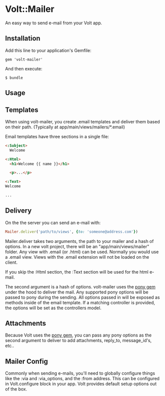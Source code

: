 # Volt::Mailer

An easy way to send e-mail from your Volt app.

## Installation

Add this line to your application's Gemfile:

    gem 'volt-mailer'

And then execute:

    $ bundle

## Usage

## Templates

When using volt-mailer, you create .email templates and deliver them based on their path.  (Typically at app/main/views/mailers/*.email)

Email templates have three sections in a single file:

```html
<:Subject>
  Welcome

<:Html>
  <h1>Welcome {{ name }}</h1>

  <p>...</p>

<:Text>
Welcome

...

```

## Delivery

On the the server you can send an e-mail with:

```ruby
Mailer.deliver('path/to/views', {to: 'someone@address.com'})
```

Mailer.deliver takes two arguments, the path to your mailer and a hash of options.  In a new volt project, there will be an "app/main/views/mailer" folder.  Any view with .email (or .html) can be used.  Normally you would use a .email view.  Views with the .email extension will not be loaded on the client.

If you skip the :Html section, the :Text section will be used for the html e-mail.

The second argument is a hash of options.  volt-mailer uses the [pony gem](https://github.com/benprew/pony) under the hood to deliver the mail.  Any supported pony options will be passed to pony during the sending.  All options passed in will be exposed as methods inside of the email template.  If a matching controller is provided, the options will be set as the controllers model.

## Attachments

Because Volt uses the [pony gem](https://github.com/benprew/pony), you can pass any pony options as the second argument to deliver to add attachments, reply_to, message_id's, etc..


## Mailer Config

Commonly when sending e-mails, you'll need to globally configure things like the :via and :via_options, and the :from address.  This can be configured in Volt.configure block in your app.  Volt provides default setup options out of the box.